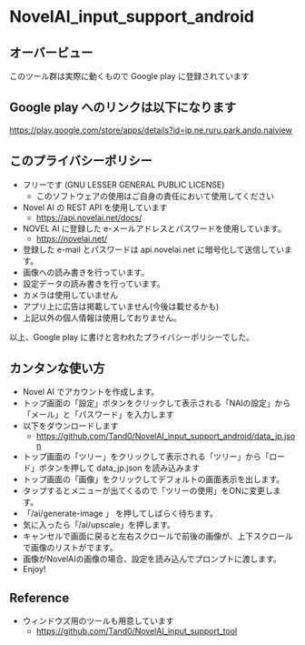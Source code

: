 
# NovelAI_input_support_android

## オーバービュー

このツール群は実際に動くもので Google play に登録されています

## Google play へのリンクは以下になります
https://play.google.com/store/apps/details?id=jp.ne.ruru.park.ando.naiview

## このプライバシーポリシー
- フリーです (GNU LESSER GENERAL PUBLIC LICENSE)
    - このソフトウェアの使用はご自身の責任において使用してください
- Novel AI の REST API を使用しています
    - https://api.novelai.net/docs/
- NOVEL AI に登録した e-メールアドレスとパスワードを使用しています。
    - https://novelai.net/
- 登録した e-mail とパスワードは api.novelai.net に暗号化して送信しています。
- 画像への読み書きを行っています。
- 設定データの読み書きを行っています。
- カメラは使用していません
- アプリ上に広告は掲載していません(今後は載せるかも)
- 上記以外の個人情報は使用しておりません。

以上、Google play に書けと言われたプライバシーポリシーでした。

## カンタンな使い方

- Novel AI でアカウントを作成します。
- トップ画面の「設定」ボタンをクリックして表示される「NAIの設定」から「メール」と「パスワード」を入力します
- 以下をダウンロードします
  - https://github.com/Tand0/NovelAI_input_support_android/data_jp.json
- トップ画面の「ツリー」をクリックして表示される「ツリー」から「ロード」ボタンを押して data_jp.json を読み込みます
- トップ画面の「画像」をクリックしてデフォルトの画面表示を出します。
- タップするとメニューが出てくるので「ツリーの使用」をONに変更します。
- 「/ai/generate-image 」 を押してしばらく待ちます。
- 気に入ったら「/ai/upscale」を押します。
- キャンセルで画面に戻ると左右スクロールで前後の画像が、上下スクロールで画像のリストがでます。
- 画像がNovelAIの画像の場合、設定を読み込んでプロンプトに渡します。
- Enjoy!

## Reference
- ウィンドウズ用のツールも用意しています
  - https://github.com/Tand0/NovelAI_input_support_tool


